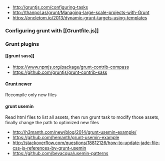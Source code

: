 * http://gruntjs.com/configuring-tasks
* http://thanpol.as/grunt/Managing-large-scale-projects-with-Grunt
* https://oncletom.io/2013/dynamic-grunt-targets-using-templates

### Configuring grunt with [[Gruntfile.js]]

### Grunt plugins 

#### [[grunt sass]]   
* https://www.npmjs.org/package/grunt-contrib-compass    
* https://github.com/gruntjs/grunt-contrib-sass

#### [Grunt newer](https://github.com/tschaub/grunt-newer)
Recompile only new files

#### grunt usemin

Read html files to list all assets, then run grunt task to modify those assets, finally change the path to optimized new files 

* http://h3manth.com/new/blog/2014/grunt-usemin-example/
* https://github.com/hemanth/grunt-usemin-example
* http://stackoverflow.com/questions/18812126/how-to-update-jade-file-css-js-references-by-grunt-usemin
* https://github.com/bevacqua/usemin-patterns